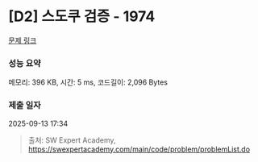 # [D2] 스도쿠 검증 - 1974 

[문제 링크](https://swexpertacademy.com/main/code/problem/problemDetail.do?contestProbId=AV5Psz16AYEDFAUq) 

### 성능 요약

메모리: 396 KB, 시간: 5 ms, 코드길이: 2,096 Bytes

### 제출 일자

2025-09-13 17:34



> 출처: SW Expert Academy, https://swexpertacademy.com/main/code/problem/problemList.do